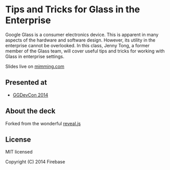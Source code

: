# Tips and Tricks for Glass in the Enterprise

Google Glass is a consumer electronics device. This is apparent in many aspects of the hardware and software design. However, its utility in the enterprise cannot be overlooked. In this class, Jenny Tong, a former member of the Glass team, will cover useful tips and tricks for working with Glass in enterprise settings.

Slides live on [mimming.com](https://mimming.com/presos/google-glass-in-the-enterprise/)

## Presented at
- [GGDevCon 2014](http://www.ggdevcon.com/classes#TipsandTricksforGlassintheEnterprise)

## About the deck

Forked from the wonderful [reveal.js](https://github.com/hakimel/reveal.js)

## License

MIT licensed

Copyright (C) 2014 Firebase